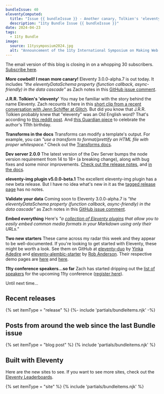 ```yaml
---
bundleIssue: 40
eleventyComputed:
  title: "Issue {{ bundleIssue }} - Another canary, Tolkien's 'eleventy', Transforms in the docs, Dev Server 2.0, eleventy-img beta, Validate your data, Embed everything, Two new starters, 11ty conference speakers...And 3 releases, 7 posts, and 2 sites to see"
  description: "11ty Bundle Issue {{ bundleIssue }}"
date: 2024-04-23
tags:
  - 11ty Bundle
image:
  source: 11tysymposium2024.jpg
  alt: "Announcement of the 11ty International Symposium on Making Web Sites Real Good"
---
```


The email version of this blog is closing in on a whopping 30 subscribers. [Subscribe here](#newsletter-subscribe).

**More cowbell! I mean more canary!** Eleventy 3.0.0-alpha.7 is out today. It includes _"the eleventyDataSchema property (function callback, async-friendly) in the data cascade"_ as Zach notes in this [GitHub issue comment](https://github.com/11ty/eleventy/issues/879#issuecomment-2062585031).

**J.R.R. Tolkien's 'eleventy'** You may be familiar with the story behind the name Eleventy. Zach recounts it here in this [short clip from a recent conversation with Jenn Schiffer at Glitch](https://youtube.com/clip/Ugkxg2OPg6ZGEx1Tl-XDLdsEPb2hbYCt4fJE?si=B53qVrAXHUmHqaSr). But did you know that J.R.R. Tolkien probably knew that "eleventy" was an Old English word? That's according to [this reddit post](https://www.reddit.com/r/tolkienfans/comments/bxqi0r/eleventy_was_an_old_english_word/). And [this Guardian piece](https://www.theguardian.com/uk/2003/jan/02/jrrtolkien.books) to celebrate the author's 111th birthday.

**Transforms in the docs** Transforms can modify a template's output. For example, you can _"use a transform to format/prettify an HTML file with proper whitespace."_ Check out the [Transforms docs](https://www.11ty.dev/docs/transforms/).

**Dev server 2.0.0** The latest version of the Dev Server bumps the node version requirement from 14 to 18+ (a breaking change), along with bug fixes and some minor improvements. [Check out the release notes](https://github.com/11ty/eleventy-dev-server/releases/tag/v2.0.0), and [in the docs](https://www.11ty.dev/docs/dev-server/).

**eleventy-img plugin v5.0.0-beta.1** The excellent eleventy-img plugin has a new beta release. But I have no idea what's new in it as the [tagged release page](https://github.com/11ty/eleventy-img/releases/tag/v5.0.0-beta.1) has no notes.

**Validate your data** Coming soon to Eleventy 3.0.0-alpha.7 is _"the eleventyDataSchema property (function callback, async-friendly) in the data cascade"_ as Zach notes in this [GitHub issue comment](https://github.com/11ty/eleventy/issues/879#issuecomment-2062585031).

**Embed everything** Here's _"a [collection of Eleventy plugins](https://github.com/gfscott/eleventy-plugin-embed-everything) that allow you to easily embed common media formats in your Markdown using only their URLs."_

**Two new starters** These came across my radar this week and they appear to be well-documented. If you're looking to get started with Eleventy, these might be worth a look. See them on GitHub at [eleventy-duo](https://github.com/yinkakun/eleventy-duo) by [Yinka Adedire](https://github.com/yinkakun) and [eleventy-alembic-starter](https://github.com/digitalinteraction/eleventy-alembic-starter) by [Rob Anderson](https://github.com/robb-j). Their respective demo pages are [here](https://eleventyduo.netlify.app/) and [here](https://eleventy-alembic.openlab.dev/).

**11ty conference speakers...so far** Zach has started dripping out the [list of speakers](https://conf.11ty.dev/#speakers) for the upcoming 11ty conference ([register here](https://conf.11ty.dev/)).

Until next time...

## Recent releases

{% set itemType = "release" %}
{%- include 'partials/bundleitems.njk' -%}

## Posts from around the web since the last Bundle issue

{% set itemType = "blog post" %}
{% include 'partials/bundleitems.njk' %}

## Built with Eleventy

Here are the new sites to see. If you want to see more sites, check out the [Eleventy Leaderboards](https://www.11ty.dev/speedlify/).

{% set itemType = "site" %}
{% include 'partials/bundleitems.njk' %}
